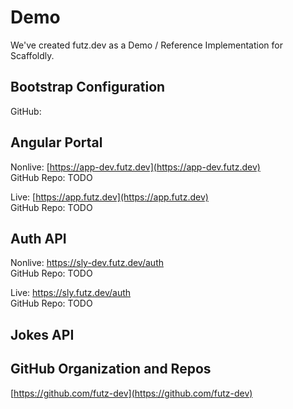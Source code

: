 # Demo

We've created futz.dev as a Demo / Reference Implementation for Scaffoldly.

## Bootstrap Configuration

GitHub: 

## Angular Portal

Nonlive: [https://app-dev.futz.dev](https://app-dev.futz.dev)  
GitHub Repo: TODO

Live: [https://app.futz.dev](https://app.futz.dev)  
GitHub Repo: TODO

## Auth API

Nonlive: https://sly-dev.futz.dev/auth  
GitHub Repo: TODO

Live: https://sly.futz.dev/auth  
GitHub Repo: TODO

## Jokes API

## GitHub Organization and Repos

[https://github.com/futz-dev](https://github.com/futz-dev)

